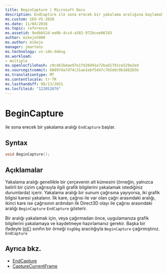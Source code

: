 ```yaml
---
title: BeginCapture | Microsoft Docs
description: EndCapture ile sona erecek bir yakalama aralığına başlamak için VsgDbg sınıfının BeginCapture yöntemini kullanın.
ms.custom: SEO-VS-2020
ms.date: 11/04/2016
ms.topic: reference
ms.assetid: 9edbb52d-ee0b-4cc4-a382-972bcee067d3
author: mikejo5000
ms.author: mikejo
manager: jmartens
ms.technology: vs-ide-debug
ms.workload:
- multiple
ms.openlocfilehash: c9c461bdae97e1fd26491e72bad1791ce529e2ed
ms.sourcegitcommit: 68897da7d74c31ae1ebf5d47c7b5ddc9b108265b
ms.translationtype: MT
ms.contentlocale: tr-TR
ms.lasthandoff: 08/13/2021
ms.locfileid: "122052076"
---
```

# <a name="begincapture"></a>BeginCapture
ile sona erecek bir yakalama aralığı `EndCapture` başlar.

## <a name="syntax"></a>Syntax

```C++
void BeginCapture();
```

## <a name="remarks"></a>Açıklamalar
 Yakalama aralığı genellikle bir çerçevenin alt kümesini (örneğin, yalnızca belirli bir çizim çağrısıyla ilgili grafik bilgilerini yakalamak istediğiniz durumlarda) içerir. Yakalama aralığı bir sunum çağrısına yayıyorsa, iki grafik bilgisi karesi yakalanır. İlk kare, çağrısı ile var olan çağrı arasındaki aralığı, ikinci kare ise çağrısının ardından ilk Direct3D olayı ile çağrısı arasındaki aralığı `BeginCapture` `EndCapture` gösterir.

 Bir aralığı yakalamak için, veya çağırmadan önce, uygulamanıza grafik bilgilerini yakalamaya ve kaydetmeye hazırlamanız gerekir. Başka bir ifadeyle [Init'i](init.md) sınıfın bir örneği `VsgDbg` aracılığıyla `BeginCapture` çağırmıştınız. `EndCapture`

## <a name="see-also"></a>Ayrıca bkz.
- [EndCapture](endcapture.md)
- [CaptureCurrentFrame](capturecurrentframe.md)